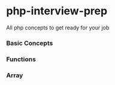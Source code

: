 # php-interview-prep
All php concepts to get ready for your job


### Basic Concepts 

### Functions 

### Array 



